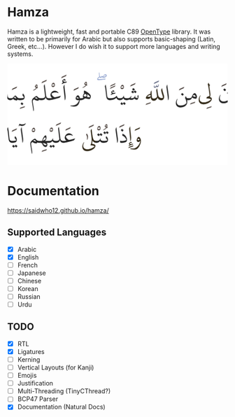 # Hamza
Hamza is a lightweight, fast and portable C89 [OpenType](https://docs.microsoft.com/en-us/typography/opentype/spec) library.
It was written to be primarily for Arabic but also supports basic-shaping (Latin, Greek, etc...).
However I do wish it to support more languages and writing systems.

![](render.png)

# Documentation
https://saidwho12.github.io/hamza/

## Supported Languages
- [x] Arabic
- [x] English
- [ ] French
- [ ] Japanese
- [ ] Chinese
- [ ] Korean
- [ ] Russian
- [ ] Urdu

## TODO
- [x] RTL
- [x] Ligatures
- [ ] Kerning
- [ ] Vertical Layouts (for Kanji)
- [ ] Emojis
- [ ] Justification
- [ ] Multi-Threading (TinyCThread?)
- [ ] BCP47 Parser
- [x] Documentation (Natural Docs)
